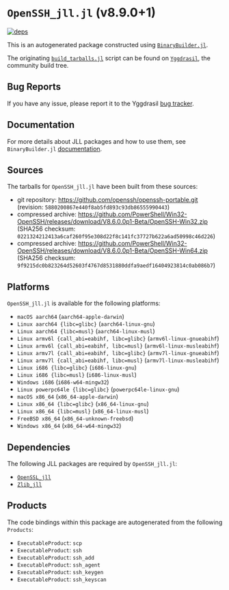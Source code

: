 # `OpenSSH_jll.jl` (v8.9.0+1)

[![deps](https://juliahub.com/docs/OpenSSH_jll/deps.svg)](https://juliahub.com/ui/Packages/OpenSSH_jll/r8UhA?page=2)

This is an autogenerated package constructed using [`BinaryBuilder.jl`](https://github.com/JuliaPackaging/BinaryBuilder.jl).

The originating [`build_tarballs.jl`](https://github.com/JuliaPackaging/Yggdrasil/blob/b4b6061c1e767a41136cef227fa8b8d1dc5f0952/O/OpenSSH/build_tarballs.jl) script can be found on [`Yggdrasil`](https://github.com/JuliaPackaging/Yggdrasil/), the community build tree.

## Bug Reports

If you have any issue, please report it to the Yggdrasil [bug tracker](https://github.com/JuliaPackaging/Yggdrasil/issues).

## Documentation

For more details about JLL packages and how to use them, see `BinaryBuilder.jl` [documentation](https://docs.binarybuilder.org/stable/jll/).

## Sources

The tarballs for `OpenSSH_jll.jl` have been built from these sources:

* git repository: https://github.com/openssh/openssh-portable.git (revision: `5880200867e440f8ab5fd893c93db86555990443`)
* compressed archive: https://github.com/PowerShell/Win32-OpenSSH/releases/download/V8.6.0.0p1-Beta/OpenSSH-Win32.zip (SHA256 checksum: `0221324212413a6caf260f95e308d22f8c141fc37727b622a6ad50998c46d226`)
* compressed archive: https://github.com/PowerShell/Win32-OpenSSH/releases/download/V8.6.0.0p1-Beta/OpenSSH-Win64.zip (SHA256 checksum: `9f9215dc0b823264d52603f4767d8531880ddfa9aedf16404923814c0ab086b7`)

## Platforms

`OpenSSH_jll.jl` is available for the following platforms:

* `macOS aarch64` (`aarch64-apple-darwin`)
* `Linux aarch64 {libc=glibc}` (`aarch64-linux-gnu`)
* `Linux aarch64 {libc=musl}` (`aarch64-linux-musl`)
* `Linux armv6l {call_abi=eabihf, libc=glibc}` (`armv6l-linux-gnueabihf`)
* `Linux armv6l {call_abi=eabihf, libc=musl}` (`armv6l-linux-musleabihf`)
* `Linux armv7l {call_abi=eabihf, libc=glibc}` (`armv7l-linux-gnueabihf`)
* `Linux armv7l {call_abi=eabihf, libc=musl}` (`armv7l-linux-musleabihf`)
* `Linux i686 {libc=glibc}` (`i686-linux-gnu`)
* `Linux i686 {libc=musl}` (`i686-linux-musl`)
* `Windows i686` (`i686-w64-mingw32`)
* `Linux powerpc64le {libc=glibc}` (`powerpc64le-linux-gnu`)
* `macOS x86_64` (`x86_64-apple-darwin`)
* `Linux x86_64 {libc=glibc}` (`x86_64-linux-gnu`)
* `Linux x86_64 {libc=musl}` (`x86_64-linux-musl`)
* `FreeBSD x86_64` (`x86_64-unknown-freebsd`)
* `Windows x86_64` (`x86_64-w64-mingw32`)

## Dependencies

The following JLL packages are required by `OpenSSH_jll.jl`:

* [`OpenSSL_jll`](https://github.com/JuliaBinaryWrappers/OpenSSL_jll.jl)
* [`Zlib_jll`](https://github.com/JuliaBinaryWrappers/Zlib_jll.jl)

## Products

The code bindings within this package are autogenerated from the following `Products`:

* `ExecutableProduct`: `scp`
* `ExecutableProduct`: `ssh`
* `ExecutableProduct`: `ssh_add`
* `ExecutableProduct`: `ssh_agent`
* `ExecutableProduct`: `ssh_keygen`
* `ExecutableProduct`: `ssh_keyscan`
